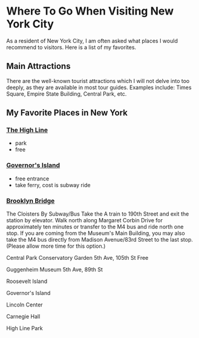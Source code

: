 


# Where To Go When Visiting New York City
As a resident of New York City, I am often asked what places I would recommend to visitors. Here is a list of my favorites.

## Main Attractions
There are the well-known tourist attractions which I will not delve into too deeply, as they are available in most tour guides. Examples include: Times Square, Empire State Building, Central Park, etc. 

## My Favorite Places in New York 

### [The High Line](https://www.thehighline.org/)
- park
- free

### [Governor's Island](https://www.govisland.com)
- free entrance
- take ferry, cost is subway ride

### [Brooklyn Bridge](https://www1.nyc.gov/html/dot/html/infrastructure/brooklyn-bridge.shtml)

The Cloisters
By Subway/Bus
Take the A train to 190th Street and exit the station by elevator. Walk north along Margaret Corbin Drive for approximately ten minutes or transfer to the M4 bus and ride north one stop. If you are coming from the Museum's Main Building, you may also take the M4 bus directly from Madison Avenue/83rd Street to the last stop. (Please allow more time for this option.)

Central Park Conservatory Garden
5th Ave, 105th St
Free

Guggenheim Museum
5th Ave, 89th St

Roosevelt Island

Governor's Island

Lincoln Center

Carnegie Hall

High Line Park
